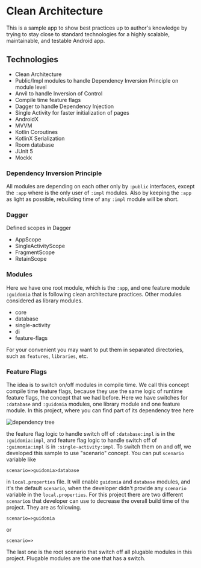 # Clean Architecture

This is a sample app to show best practices up to author's knowledge by trying to
stay close to standard technologies for a highly scalable, maintainable, and testable
Android app.

## Technologies

 - Clean Architecture
 - Public/Impl modules to handle Dependency Inversion Principle on module level
 - Anvil to handle Inversion of Control
 - Compile time feature flags
 - Dagger to handle Dependency Injection
 - Single Activity for faster initialization of pages
 - AndroidX
 - MVVM
 - Kotlin Coroutines
 - KotlinX Serialization
 - Room database
 - JUnit 5
 - Mockk

### Dependency Inversion Principle

All modules are depending on each other only by `:public` interfaces, except the `:app`
where is the only user of `:impl` modules. Also by keeping the `:app` as light as possible,
rebuilding time of any `:impl` module will be short.

### Dagger

Defined scopes in Dagger
 - AppScope
 - SingleActivityScope
 - FragmentScope
 - RetainScope

### Modules
Here we have one root module, which is the `:app`, and one feature module `:guidomia` that
is following clean architecture practices.
Other modules considered as library modules.

 - core
 - database
 - single-activity
 - di
 - feature-flags

For your convenient you may want to put them in separated directories, such as `features`, `libraries`, etc.

### Feature Flags
The idea is to switch on/off modules in compile time. We call this concept compile time feature
flags, because they use the same logic of runtime feature flags, the concept that we had before.
Here we have switches for `:database` and `:guidomia` modules, one library module and one feature
module. In this project, where you can find part of its dependency tree here

![dependency tree](https://github.com/hadilq/CleanArchitecture)

the feature flag logic to handle switch off of `:database:impl` is in the `:guidomia:impl`, and
feature flag logic to handle switch off of `:guimomia:impl` is in `:single-activity:impl`.
To switch them on and off, we developed this sample to use "scenario" concept. You can put
`scenario` variable like

```properties
scenario=>guidomia>database
```

in `local.properties` file. It will enable `guidomia` and `database` modules, and it's the default
`scenario`, when the developer didn't provide any `scenario` variable in the `local.properties`.
For this project there are two different `scenario`s that developer can use to decrease the
overall build time of the project. They are as following.

```properties
scenario=>guidomia
```

or

```properties
scenario=>
```

The last one is the root scenario that switch off all plugable modules in this project. Plugable
modules are the one that has a switch.
